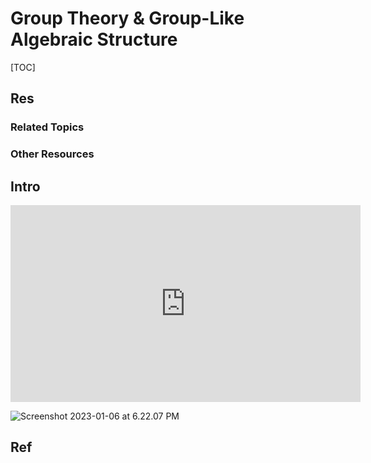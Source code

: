 # Group Theory & Group-Like Algebraic Structure

[TOC]



## Res
### Related Topics


### Other Resources



## Intro
<iframe width="560" height="315" src="https://www.youtube.com/embed/mH0oCDa74tE" title="YouTube video player" frameborder="0" allow="accelerometer; autoplay; clipboard-write; encrypted-media; gyroscope; picture-in-picture" allowfullscreen></iframe>

![Screenshot 2023-01-06 at 6.22.07 PM](../../../../../../Assets/Pics/Screenshot%202023-01-06%20at%206.22.07%20PM.png)




## Ref
[群论简介]: https://oi-wiki.org/math/group-theory/#商群
[商群]: https://math.fandom.com/zh/wiki/商群?variant=zh
[群的引入，子群与商群 - 汝成的文章 - 知乎]: https://zhuanlan.zhihu.com/p/34104381
